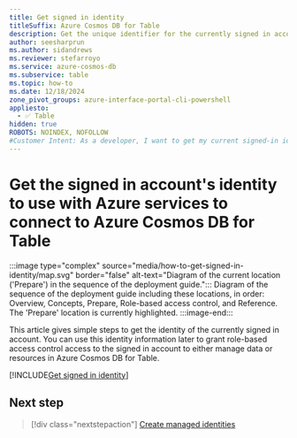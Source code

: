 ```yaml
---
title: Get signed in identity
titleSuffix: Azure Cosmos DB for Table
description: Get the unique identifier for the currently signed in account for Azure CLI so that you can use this identity with role-based access control in Azure to connect to Azure Cosmos DB for Table.
author: seesharprun
ms.author: sidandrews
ms.reviewer: stefarroyo
ms.service: azure-cosmos-db
ms.subservice: table
ms.topic: how-to
ms.date: 12/18/2024
zone_pivot_groups: azure-interface-portal-cli-powershell
appliesto:
  - ✅ Table
hidden: true
ROBOTS: NOINDEX, NOFOLLOW
#Customer Intent: As a developer, I want to get my current signed-in identity for Azure CLI, so that my security team can grant me role-based access control permissions to access Azure resources.
---
```


# Get the signed in account's identity to use with Azure services to connect to Azure Cosmos DB for Table

:::image type="complex" source="media/how-to-get-signed-in-identity/map.svg" border="false" alt-text="Diagram of the current location ('Prepare') in the sequence of the deployment guide.":::
Diagram of the sequence of the deployment guide including these locations, in order: Overview, Concepts, Prepare, Role-based access control, and Reference. The 'Prepare' location is currently highlighted.
:::image-end:::

This article gives simple steps to get the identity of the currently signed in account. You can use this identity information later to grant role-based access control access to the signed in account to either manage data or resources in Azure Cosmos DB for Table.

[!INCLUDE[Get signed in identity](../../includes/get-signed-in-identity.md)]

## Next step

> [!div class="nextstepaction"]
> [Create managed identities](how-to-create-managed-identities.md)
